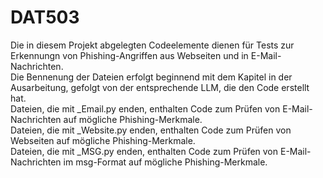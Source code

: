 # DAT503

Die in diesem Projekt abgelegten Codeelemente dienen für Tests zur Erkennungn von Phishing-Angriffen aus Webseiten und in E-Mail-Nachrichten.<br>
Die Bennenung der Dateien erfolgt beginnend mit dem Kapitel in der Ausarbeitung, gefolgt von der entsprechende LLM, die den Code erstellt hat.<br>
Dateien, die mit _Email.py enden, enthalten Code zum Prüfen von E-Mail-Nachrichten auf mögliche Phishing-Merkmale.<br>
Dateien, die mit _Website.py enden, enthalten Code zum Prüfen von Webseiten auf mögliche Phishing-Merkmale.<br>
Dateien, die mit _MSG.py enden, enthalten Code zum Prüfen von E-Mail-Nachrichten im msg-Format auf mögliche Phishing-Merkmale.<br>
